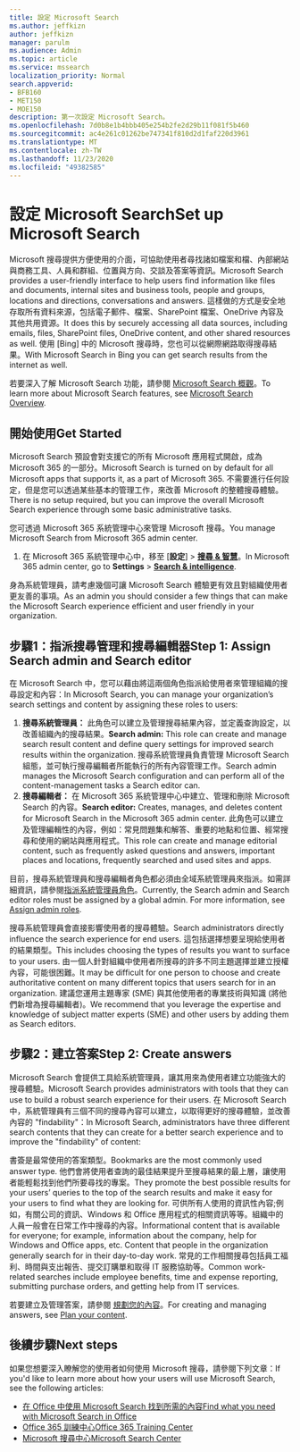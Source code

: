 ```yaml
---
title: 設定 Microsoft Search
ms.author: jeffkizn
author: jeffkizn
manager: parulm
ms.audience: Admin
ms.topic: article
ms.service: mssearch
localization_priority: Normal
search.appverid:
- BFB160
- MET150
- MOE150
description: 第一次設定 Microsoft Search。
ms.openlocfilehash: 7d0b8e1b4bbb405e254b2fe2d29b11f081f5b460
ms.sourcegitcommit: ac4e261c01262be747341f810d2d1faf220d3961
ms.translationtype: MT
ms.contentlocale: zh-TW
ms.lasthandoff: 11/23/2020
ms.locfileid: "49382585"
---
```

# <a name="set-up-microsoft-search"></a><span data-ttu-id="43a86-103">設定 Microsoft Search</span><span class="sxs-lookup"><span data-stu-id="43a86-103">Set up Microsoft Search</span></span>

<span data-ttu-id="43a86-104">Microsoft 搜尋提供方便使用的介面，可協助使用者尋找諸如檔案和檔、內部網站與商務工具、人員和群組、位置與方向、交談及答案等資訊。</span><span class="sxs-lookup"><span data-stu-id="43a86-104">Microsoft Search provides a user-friendly interface to help users find information like files and documents, internal sites and business tools, people and groups, locations and directions, conversations and answers.</span></span> <span data-ttu-id="43a86-105">這樣做的方式是安全地存取所有資料來源，包括電子郵件、檔案、SharePoint 檔案、OneDrive 內容及其他共用資源。</span><span class="sxs-lookup"><span data-stu-id="43a86-105">It does this by securely accessing all data sources, including emails, files, SharePoint files, OneDrive content, and other shared resources as well.</span></span> <span data-ttu-id="43a86-106">使用 [Bing] 中的 Microsoft 搜尋時，您也可以從網際網路取得搜尋結果。</span><span class="sxs-lookup"><span data-stu-id="43a86-106">With Microsoft Search in Bing you can get search results from the internet as well.</span></span>

<span data-ttu-id="43a86-107">若要深入了解 Microsoft Search 功能，請參閱 [Microsoft Search 概觀](overview-microsoft-search.md)。</span><span class="sxs-lookup"><span data-stu-id="43a86-107">To learn more about Microsoft Search features, see [Microsoft Search Overview](overview-microsoft-search.md).</span></span>

## <a name="get-started"></a><span data-ttu-id="43a86-108">開始使用</span><span class="sxs-lookup"><span data-stu-id="43a86-108">Get Started</span></span>

<span data-ttu-id="43a86-109">Microsoft Search 預設會對支援它的所有 Microsoft 應用程式開啟，成為 Microsoft 365 的一部分。</span><span class="sxs-lookup"><span data-stu-id="43a86-109">Microsoft Search is turned on by default for all Microsoft apps that supports it, as a part of Microsoft 365.</span></span> <span data-ttu-id="43a86-110">不需要進行任何設定，但是您可以透過某些基本的管理工作，來改善 Microsoft 的整體搜尋體驗。</span><span class="sxs-lookup"><span data-stu-id="43a86-110">There is no setup required, but you can improve the overall Microsoft Search experience through some basic administrative tasks.</span></span>

<span data-ttu-id="43a86-111">您可透過 Microsoft 365 系統管理中心來管理 Microsoft 搜尋。</span><span class="sxs-lookup"><span data-stu-id="43a86-111">You manage Microsoft Search from Microsoft 365 admin center.</span></span>

1. <span data-ttu-id="43a86-112">在 Microsoft 365 系統管理中心中，移至 [**設定**]  >  [**搜尋 & 智慧**](https://admin.microsoft.com/Adminportal/Home#/MicrosoftSearch)。</span><span class="sxs-lookup"><span data-stu-id="43a86-112">In Microsoft 365 admin center, go to **Settings** > [**Search & intelligence**](https://admin.microsoft.com/Adminportal/Home#/MicrosoftSearch).</span></span>

<span data-ttu-id="43a86-113">身為系統管理員，請考慮幾個可讓 Microsoft Search 體驗更有效且對組織使用者更友善的事項。</span><span class="sxs-lookup"><span data-stu-id="43a86-113">As an admin you should consider a few things that can make the Microsoft Search experience efficient and user friendly in your organization.</span></span>

## <a name="step-1-assign-search-admin-and-search-editor"></a><span data-ttu-id="43a86-114">步驟1：指派搜尋管理和搜尋編輯器</span><span class="sxs-lookup"><span data-stu-id="43a86-114">Step 1: Assign Search admin and Search editor</span></span>

<span data-ttu-id="43a86-115">在 Microsoft Search 中，您可以藉由將這兩個角色指派給使用者來管理組織的搜尋設定和內容：</span><span class="sxs-lookup"><span data-stu-id="43a86-115">In Microsoft Search, you can manage your organization’s search settings and content by assigning these roles to users:</span></span>

1. <span data-ttu-id="43a86-116">**搜尋系統管理員：** 此角色可以建立及管理搜尋結果內容，並定義查詢設定，以改善組織內的搜尋結果。</span><span class="sxs-lookup"><span data-stu-id="43a86-116">**Search admin:** This role can create and manage search result content and define query settings for improved search results within the organization.</span></span> <span data-ttu-id="43a86-117">搜尋系統管理員負責管理 Microsoft Search 組態，並可執行搜尋編輯者所能執行的所有內容管理工作。</span><span class="sxs-lookup"><span data-stu-id="43a86-117">Search admin manages the Microsoft Search configuration and can perform all of the content-management tasks a Search editor can.</span></span>
2. <span data-ttu-id="43a86-118">**搜尋編輯者：** 在 Microsoft 365 系統管理中心中建立、管理和刪除 Microsoft Search 的內容。</span><span class="sxs-lookup"><span data-stu-id="43a86-118">**Search editor:** Creates, manages, and deletes content for Microsoft Search in the Microsoft 365 admin center.</span></span> <span data-ttu-id="43a86-119">此角色可以建立及管理編輯性的內容，例如：常見問題集和解答、重要的地點和位置、經常搜尋和使用的網站與應用程式。</span><span class="sxs-lookup"><span data-stu-id="43a86-119">This role can create and manage editorial content, such as frequently asked questions and answers, important places and locations, frequently searched and used sites and apps.</span></span>

<span data-ttu-id="43a86-120">目前，搜尋系統管理員和搜尋編輯者角色都必須由全域系統管理員來指派。如需詳細資訊，請參閱[指派系統管理員角色](https://docs.microsoft.com/office365/admin/add-users/assign-admin-roles?view=o365-worldwide)。</span><span class="sxs-lookup"><span data-stu-id="43a86-120">Currently, the Search admin and Search editor roles must be assigned by a global admin. For more information, see [Assign admin roles](https://docs.microsoft.com/office365/admin/add-users/assign-admin-roles?view=o365-worldwide).</span></span>

<span data-ttu-id="43a86-121">搜尋系統管理員會直接影響使用者的搜尋體驗。</span><span class="sxs-lookup"><span data-stu-id="43a86-121">Search administrators directly influence the search experience for end users.</span></span> <span data-ttu-id="43a86-122">這包括選擇想要呈現給使用者的結果類型。</span><span class="sxs-lookup"><span data-stu-id="43a86-122">This includes choosing the types of results you want to surface to your users.</span></span> <span data-ttu-id="43a86-123">由一個人針對組織中使用者所搜尋的許多不同主題選擇並建立授權內容，可能很困難。</span><span class="sxs-lookup"><span data-stu-id="43a86-123">It may be difficult for one person to choose and create authoritative content on many different topics that users search for in an organization.</span></span> <span data-ttu-id="43a86-124">建議您運用主題專家 (SME) 與其他使用者的專業技術與知識 (將他們新增為搜尋編輯者)。</span><span class="sxs-lookup"><span data-stu-id="43a86-124">We recommend that you leverage the expertise and knowledge of subject matter experts (SME) and other users by adding them as Search editors.</span></span>

## <a name="step-2-create-answers"></a><span data-ttu-id="43a86-125">步驟2：建立答案</span><span class="sxs-lookup"><span data-stu-id="43a86-125">Step 2: Create answers</span></span>

<span data-ttu-id="43a86-126">Microsoft Search 會提供工具給系統管理員，讓其用來為使用者建立功能強大的搜尋體驗。</span><span class="sxs-lookup"><span data-stu-id="43a86-126">Microsoft Search provides administrators with tools that they can use to build a robust search experience for their users.</span></span> <span data-ttu-id="43a86-127">在 Microsoft Search 中，系統管理員有三個不同的搜尋內容可以建立，以取得更好的搜尋體驗，並改善內容的 "findability"：</span><span class="sxs-lookup"><span data-stu-id="43a86-127">In Microsoft Search, administrators have three different search contents that they can create for a better search experience and to improve the "findability" of content:</span></span>

<span data-ttu-id="43a86-128">書簽是最常使用的答案類型。</span><span class="sxs-lookup"><span data-stu-id="43a86-128">Bookmarks are the most commonly used answer type.</span></span> <span data-ttu-id="43a86-129">他們會將使用者查詢的最佳結果提升至搜尋結果的最上層，讓使用者能輕鬆找到他們所要尋找的專案。</span><span class="sxs-lookup"><span data-stu-id="43a86-129">They promote the best possible results for your users’ queries to the top of the search results and make it easy for your users to find what they are looking for.</span></span>
<span data-ttu-id="43a86-130">可供所有人使用的資訊性內容;例如，有關公司的資訊、Windows 和 Office 應用程式的相關資訊等等。組織中的人員一般會在日常工作中搜尋的內容。</span><span class="sxs-lookup"><span data-stu-id="43a86-130">Informational content that is available for everyone; for example, information about the company, help for Windows and Office apps, etc. Content that people in the organization generally search for in their day-to-day work.</span></span> <span data-ttu-id="43a86-131">常見的工作相關搜尋包括員工福利、時間與支出報告、提交訂購單和取得 IT 服務協助等。</span><span class="sxs-lookup"><span data-stu-id="43a86-131">Common work-related searches include employee benefits, time and expense reporting, submitting purchase orders, and getting help from IT services.</span></span>

<span data-ttu-id="43a86-132">若要建立及管理答案，請參閱 [規劃您的內容](plan-your-content.md)。</span><span class="sxs-lookup"><span data-stu-id="43a86-132">For creating and managing answers, see [Plan your content](plan-your-content.md).</span></span>

## <a name="next-steps"></a><span data-ttu-id="43a86-133">後續步驟</span><span class="sxs-lookup"><span data-stu-id="43a86-133">Next steps</span></span>

<span data-ttu-id="43a86-134">如果您想要深入瞭解您的使用者如何使用 Microsoft 搜尋，請參閱下列文章：</span><span class="sxs-lookup"><span data-stu-id="43a86-134">If you'd like to learn more about how your users will use Microsoft Search, see the following articles:</span></span>

- [<span data-ttu-id="43a86-135">在 Office 中使用 Microsoft Search 找到所需的內容</span><span class="sxs-lookup"><span data-stu-id="43a86-135">Find what you need with Microsoft Search in Office</span></span>](https://support.office.com/article/find-what-you-need-with-microsoft-search-in-office-2457d4d8-48a8-4ad4-ab89-5a0657aa8446)
- [<span data-ttu-id="43a86-136">Office 365 訓練中心</span><span class="sxs-lookup"><span data-stu-id="43a86-136">Office 365 Training Center</span></span>](https://support.office.com/office-training-center)
- [<span data-ttu-id="43a86-137">Microsoft 搜尋中心</span><span class="sxs-lookup"><span data-stu-id="43a86-137">Microsoft Search Center</span></span>](https://support.office.com/article/-working-title-microsoft-search-center-b8bf5a2c-7515-40a9-9a6a-b8ed382c86bc)
